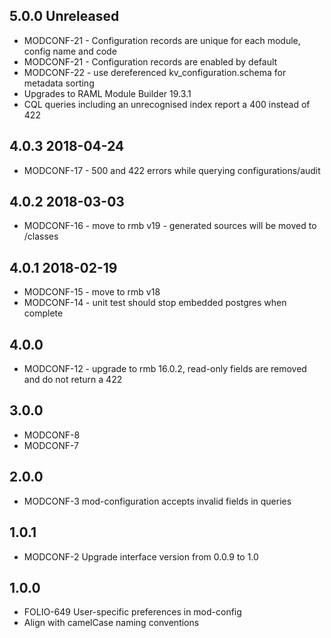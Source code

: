 ## 5.0.0 Unreleased

* MODCONF-21 - Configuration records are unique for each module, config name and code
* MODCONF-21 - Configuration records are enabled by default
* MODCONF-22 - use dereferenced kv_configuration.schema for metadata sorting
* Upgrades to RAML Module Builder 19.3.1
* CQL queries including an unrecognised index report a 400 instead of 422

## 4.0.3 2018-04-24
* MODCONF-17 - 500 and 422 errors while querying configurations/audit

## 4.0.2 2018-03-03
* MODCONF-16 - move to rmb v19 - generated sources will be moved to /classes

## 4.0.1 2018-02-19
* MODCONF-15 - move to rmb v18
* MODCONF-14 - unit test should stop embedded postgres when complete

## 4.0.0
* MODCONF-12 - upgrade to rmb 16.0.2, read-only fields are removed and do not return a 422

## 3.0.0
* MODCONF-8
* MODCONF-7

## 2.0.0
* MODCONF-3 mod-configuration accepts invalid fields in queries

## 1.0.1
* MODCONF-2 Upgrade interface version from 0.0.9 to 1.0

## 1.0.0
* FOLIO-649 User-specific preferences in mod-config
* Align with camelCase naming conventions
